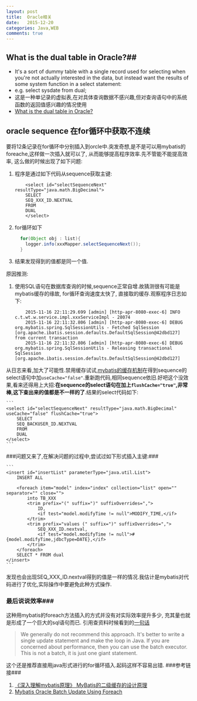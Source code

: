 ```yaml
---
layout: post
title:  Oracle相关
date:   2015-12-20
categories: Java,WEB
comments: true
---
```


## What is the dual table in Oracle?##
- It's a sort of dummy table with a single record used for selecting when you're not actually interested in the data, but instead want the results of some system function in a select statement:
- e.g. select sysdate from dual;
- 这是一种单记录的虚拟表,在对具体查询数据不感兴趣,但对查询语句中的系统函数的返回值感兴趣的情况使用
- [What is the dual table in Oracle?](http://stackoverflow.com/questions/73751/what-is-the-dual-table-in-oracle)





## oracle sequence 在for循环中获取不连续 ##
要将12条记录在for循环中分别插入到orcle中.突发奇想,是不是可以用mybatis的foreache,这样做一次插入就可以了, 从而能够提高程序效率.先不管能不能提高效率, 这么做的时候出现了如下问题:

1. 程序是通过如下代码从sequence获取主键:

	```
		<select id="selectSequenceNext" resultType="java.math.BigDecimal">
		SELECT
		SEQ_XXX_ID.NEXTVAL
		FROM
		DUAL
		</select>
	```
2. for循环如下

	```java
	  for(Object obj : list){
	    logger.info(xxxMapper.selectSequenceNext());
	  }
	``` 
3. 结果发现得到的值都是同一个值.

原因推测:

1. 使用SQL语句在数据库查询的时候,sequence正常自增.故猜测很有可能是mybatis缓存的缘故, for循环查询速度太快了, 直接取的缓存.观察程序日志如下:

	```
	    2015-11-16 22:11:29.699 [admin] [http-apr-8080-exec-6] INFO  c.t.wt.w.service.impl.xxxServiceImpl - 28074
	    2015-11-16 22:11:32.806 [admin] [http-apr-8080-exec-6] DEBUG org.mybatis.spring.SqlSessionUtils - Fetched SqlSession [org.apache.ibatis.session.defaults.DefaultSqlSession@42dbd127] from current transaction    
	    2015-11-16 22:11:32.806 [admin] [http-apr-8080-exec-6] DEBUG org.mybatis.spring.SqlSessionUtils - Releasing transactional SqlSession [org.apache.ibatis.session.defaults.DefaultSqlSession@42dbd127]
	```
从日志来看,加大了可能性.禁用缓存试试,[mybatis的缓存机制](http://blog.csdn.net/luanlouis/article/details/41408341)在得到sequence的select语句中加```useCache="false"```.重新跑代码,相同sequence依旧.好吧这个没效果,看来还得用上大招:**在sequence的select语句在加上```flushCache="true"```,非常棒,这下查出来的值都是不一样的了**.结果的select代码如下:

	```
	<select id="selectSequenceNext" resultType="java.math.BigDecimal" useCache="false" flushCache="true">
	    SELECT
	    SEQ_BACKUSER_ID.NEXTVAL
	    FROM
	    DUAL
	</select>
	```

###问题又来了,在解决问题的过程中,尝试过如下形式插入主键:###

	```
	<insert id="insertList" parameterType="java.util.List">
	    INSERT ALL
	
	    <foreach item="model" index="index" collection="list" open="" separator="" close="">
	        into TB_XXX
	        <trim prefix="(" suffix=")" suffixOverrides=",">
	            ID,
	            <if test="model.modifyTime != null">MODIFY_TIME,</if>
	        </trim>
	        <trim prefix="values (" suffix=")" suffixOverrides=",">
	            SEQ_XXX_ID.nextval,
	            <if test="model.modifyTime != null">#{model.modifyTime,jdbcType=DATE},</if>
	        </trim>
	    </foreach>
	    SELECT * FROM dual
	</insert>
	```
发现也会出现SEQ_XXX_ID.nextval得到的值是一样的情况.我估计是mybatis对代码进行了优化,实际操作中要避免此种方式操作.

### 最后说说效率###
这种用mybatis的foreach方法插入的方式并没有对实际效率提升多少, 充其量也就是形成了一个巨大的sql语句而已. 引用查资料时候看到的[一句话](http://qnalist.com/questions/5130976/mybatis-oracle-batch-update-using-foreach)
> We generally do not recommend this approach.  It's better to write a single
update statement and make the loop in Java.  If you are concerned about
performance, then you can use the batch executor.  This is not a batch, it
is just one giant statement.


这个还是推荐直接用java形式进行的for循环插入.起码这样不容易出错.
###参考链接###
1. [《深入理解mybatis原理》 MyBatis的二级缓存的设计原理](http://blog.csdn.net/luanlouis/article/details/41408341)
2. [Mybatis Oracle Batch Update Using Foreach](http://qnalist.com/questions/5130976/mybatis-oracle-batch-update-using-foreach)
